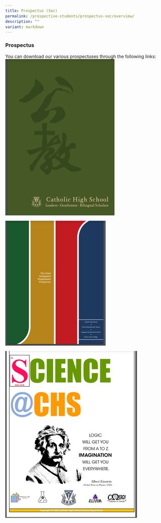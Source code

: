 ```yaml
---
title: Prospectus (Sec)
permalink: /prospective-students/prospectus-sec/overview/
description: ""
variant: markdown
---
```

### Prospectus


You can download our various prospectuses through the following links:
[![Catholic High School Prospectus](/images/Secondary/CatholichighschoolProspectus.png)](https://drive.google.com/file/d/1mz5LgrF0QK0vGy1L4HmwSl02pwGMWe5w/view)

[![The Joint Integrated Programme Prospectus](/images/Secondary/JointIntegratedProgramme.png)](https://drive.google.com/file/d/1HDosgSsvWyIUklkdmHWl248aWnxbHESw/view)

[![Science@CHS Prospectus](/images/Secondary/ScienceCHS.png)](https://drive.google.com/file/d/1iBqm6jmE3wvbyEhf3duSdei4zZncSvaJ/view)